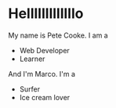 Helllllllllllllo
================

My name is Pete Cooke. I am a

* Web Developer
* Learner

And I'm Marco. I'm a 

* Surfer
* Ice cream lover


